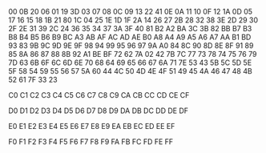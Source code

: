 00
0B 20
06
01 19 3D
03
07 08
0C
09 13 22 41
0E
0A 11
10
0F 12 1A
0D
05 17
16
15 18 1B 21 80
1C
04 25
1E
1D 1F 2A
14
26 27
2B
28 32 38 3E
2D
29 30
2F
2E 31 39
2C
24 36
35
34 37 3A 3F 40 81
B2
A2 BA
3C
3B 82 BB
B7
B3 B8
B4
B5 B6 B9 BC
A3
AB AF
AC
AD AE B0
A8
A4 A9
A5
A6 A7 AA B1 BD
93
83 9B
9C
9D 9E 9F
98
94 99
95
96 97 9A A0
84
8C 90
8D
8E 8F 91
89
85 8A
86
87 88 8B 92 A1 BE BF
72
62 7A
02
42 7B 7C
77
73 78
74
75 76 79 7D
63
6B 6F
6C
6D 6E 70
68
64 69
65
66 67 6A 71 7E
53
43 5B
5C
5D 5E 5F
58
54 59
55
56 57 5A 60
44
4C 50
4D
4E 4F 51
49
45 4A
46
47 48 4B 52 61 7F
33
23

C0
C1
C2
C3
C4
C5
C6
C7
C8
C9
CA
CB
CC
CD
CE
CF

D0
D1
D2
D3
D4
D5
D6
D7
D8
D9
DA
DB
DC
DD
DE
DF

E0
E1
E2
E3
E4
E5
E6
E7
E8
E9
EA
EB
EC
ED
EE
EF

F0
F1
F2
F3
F4
F5
F6
F7
F8
F9
FA
FB
FC
FD
FE
FF

